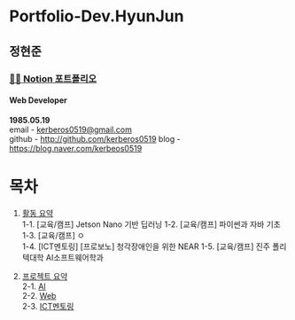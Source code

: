 # Portfolio-Dev.HyunJun

## 정현준  

### [👨‍💻 Notion 포트폴리오](http://)

#### Web Developer 

**1985.05.19**  
email - kerberos0519@gmail.com  
github - http://github.com/kerberos0519
blog - https://blog.naver.com/kerbeos0519


>

> 

>


# **목차**
1. [활동 요약](#활동-요약)  
  1-1. [교육/캠프] Jetson Nano 기반 딥러닝
  1-2. [교육/캠프] 파이썬과 자바 기초
  1-3. [교육/캠프] ㅇ  
  1-4. [ICT멘토링] [프로보노] 청각장애인을 위한 NEAR 
  1-5. [교육/캠프] 진주 폴리텍대학 AI소프트웨어학과  

  
3. [프로젝트 요약](#프로젝트-요약)  
  2-1. [AI](#AI)  
  2-2. [Web](#Web)  
  2-3. [ICT멘토링](#ICT멘토링)  


